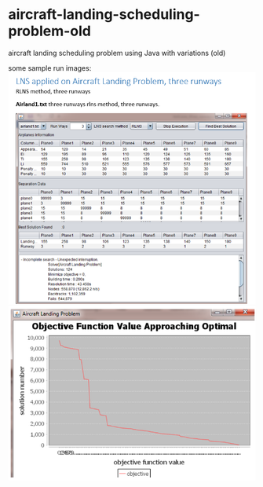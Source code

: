 # aircraft-landing-scheduling-problem-old
aircraft landing scheduling problem using Java with variations (old)

some sample run images:
![image](/images/1.png)
![image](/images/2.png)

